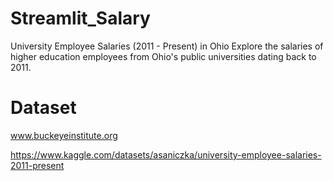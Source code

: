 # Streamlit_Salary
University Employee Salaries (2011 - Present) in Ohio  Explore the salaries of higher education employees from Ohio's public universities dating back to 2011.

# Dataset
www.buckeyeinstitute.org


https://www.kaggle.com/datasets/asaniczka/university-employee-salaries-2011-present